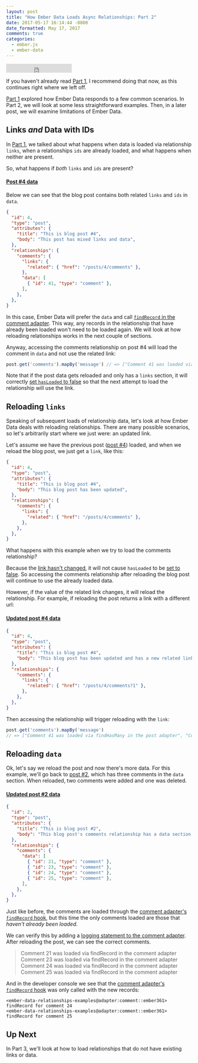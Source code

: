 ```yaml
---
layout: post
title: "How Ember Data Loads Async Relationships: Part 2"
date: 2017-05-17 16:14:44 -0800
date_formatted: May 17, 2017
comments: true
categories:
  - ember.js
  - ember-data
---
```


<iframe width="178" height="24" style="border:0px" src="https://mixonic.github.io/ember-community-versions/2017/05/17/how-ember-data-loads-async-relationships-part-2.html"></iframe>

If you haven't already read [Part 1][], I recommend doing that now, as this continues right where we left off.

[Part 1][] explored how Ember Data responds to a few common scenarios. In Part 2, we will look at some less straightforward examples. Then, in a later post, we will examine limitations of Ember Data.

<!--More-->

## Links _and_ Data with IDs

In [Part 1][], we talked about what happens when data is loaded via relationship `links`, when a relationships `ids` are already loaded, and what happens when neither are present.

So, what happens if _both_ `links` and `ids` are present?

#### [Post #4 data][post-4]

Below we can see that the blog post contains both related `links` and `ids` in `data`.

```json
{
  "id": 4,
  "type": "post",
  "attributes": {
    "title": "This is blog post #4",
    "body": "This post has mixed links and data",
  },
  "relationships": {
    "comments": {
      "links": {
        "related": { "href": "/posts/4/comments" },
      },
      "data": [
        { "id": 41, "type": "comment" },
      ],
    },
  },
}
```

In this case, Ember Data will prefer the `data` and call [`findRecord` in the comment adapter][]. This way, any records in the relationship that have already been loaded won't need to be loaded again. We will look at how reloading relationships works in the next couple of sections.

Anyway, accessing the comments relationship on post #4 will load the comment in `data` and not use the related link:

```javascript
post.get('comments').mapBy('message') // => ["Comment 41 was loaded via findRecord in the comment adapter"]
```

Note that if the post data gets reloaded and only has a `links` section, it will correctly [set `hasLoaded` to false][] so that the next attempt to load the relationship will use the link.

## Reloading `links`

Speaking of subsequent loads of relationship data, let's look at how Ember Data deals with reloading relationships. There are many possible scenarios, so let's arbitrarily start where we just were: an updated link.

Let's assume we have the previous post ([post #4][post-4]) loaded, and when we reload the blog post, we just get a `link`, like this:

```json
{
  "id": 4,
  "type": "post",
  "attributes": {
    "title": "This is blog post #4",
    "body": "This blog post has been updated",
  },
  "relationships": {
    "comments": {
      "links": {
        "related": { "href": "/posts/4/comments" },
      },
    },
  },
}
```

What happens with this example when we try to load the comments relationship?

Because the [link hasn't changed][link-changed-check], it will not cause `hasLoaded` to be [set to false][set-hasLoaded-false]. So accessing the comments relationship after reloading the blog post will continue to use the already loaded data.

However, if the value of the related link changes, it will reload the relationship. For example, if reloading the post returns a link with a different url:

#### [Updated post #4 data][post-4-updated]

```json
{
  "id": 4,
  "type": "post",
  "attributes": {
    "title": "This is blog post #4",
    "body": "This blog post has been updated and has a new related link",
  },
  "relationships": {
    "comments": {
      "links": {
        "related": { "href": "/posts/4/comments?1" },
      },
    },
  },
}
```

Then accessing the relationship will trigger reloading with the `link`:

```javascript
post.get('comments').mapBy('message')
// => ["Comment 41 was loaded via findHasMany in the post adapter", "Comment 42 was loaded via findHasMany in the post adapter"]
```

## Reloading `data`

Ok, let's say we reload the post and now there's more data. For this example, we'll go back to [post #2][post-2], which has three comments in the `data` section. When reloaded, two comments were added and one was deleted.

#### [Updated post #2 data][post-2-updated]

```json
{
  "id": 2,
  "type": "post",
  "attributes": {
    "title": "This is blog post #2",
    "body": "This blog post's comments relationship has a data section, and has been updated with new comments",
  },
  "relationships": {
    "comments": {
      "data": [
        { "id": 21, "type": "comment" },
        { "id": 23, "type": "comment" },
        { "id": 24, "type": "comment" },
        { "id": 25, "type": "comment" },
      ],
    },
  },
}
```

Just like before, the comments are loaded through the [comment adapter's `findRecord` hook][], but this time the only comments loaded are those that _haven't already been loaded_.

We can verify this by adding a [logging statement to the comment adapter][]. After reloading the post, we can see the correct comments.

> Comment 21 was loaded via findRecord in the comment adapter
> Comment 23 was loaded via findRecord in the comment adapter
> Comment 24 was loaded via findRecord in the comment adapter
> Comment 25 was loaded via findRecord in the comment adapter

And in the developer console we see that the [comment adapter's `findRecord` hook][] was only called with the new records:

```text
<ember-data-relationships-examples@adapter:comment::ember361> findRecord for comment 24
<ember-data-relationships-examples@adapter:comment::ember361> findRecord for comment 25
```

## Up Next

In Part 3, we'll look at how to load relationships that do not have existing links or data.

[Part 1]: /blog/2017/05/05/how-ember-data-loads-relationships-part-1/
[post-4]: https://github.com/amiel/ember-data-relationships-examples/blob/part-2/app/adapters/post.js#L54-L71
[post-2]: https://github.com/amiel/ember-data-relationships-examples/blob/part-2/app/adapters/post.js#L27-L43
[has-many-state-get-records]: https://github.com/emberjs/data/blob/v2.13.1/addon/-private/system/relationships/state/has-many.js#L213
[`findRecord` in the comment adapter]: https://github.com/amiel/ember-data-relationships-examples/blob/part-1/app/adapters/comment.js#L5
[`hasMany` macro]: https://github.com/emberjs/data/blob/v2.13.1/addon/-private/system/relationships/has-many.js#L146-L148
[`has-many` relationship state]: https://github.com/emberjs/data/blob/v2.13.1/addon/-private/system/relationships/state/has-many.js
[calls `getRecords`]: https://github.com/emberjs/data/blob/v2.13.1/addon/-private/system/relationships/has-many.js#L147
[relationship state objects]: https://github.com/emberjs/data/tree/v2.13.1/addon/-private/system/relationships/state
[async setting]: https://github.com/emberjs/data/blob/v2.13.1/addon/-private/system/relationships/state/relationship.js#L66
[related `link`]: https://github.com/emberjs/data/blob/v2.13.1/addon/-private/system/relationships/state/relationship.js#L71
[actual records]: https://github.com/emberjs/data/blob/v2.13.1/addon/-private/system/relationships/state/relationship.js#L60
[relationship-state-hasData]: https://github.com/emberjs/data/blob/v2.13.1/addon/-private/system/relationships/state/relationship.js#L73
[relationship-state-hasLoaded]: https://github.com/emberjs/data/blob/v2.13.1/addon/-private/system/relationships/state/relationship.js#L74
[getRecords-link-check]: https://github.com/emberjs/data/blob/v2.13.1/addon/-private/system/relationships/state/has-many.js#L218
[hasLoaded-check]: https://github.com/emberjs/data/blob/v2.13.1/addon/-private/system/relationships/state/has-many.js#L219
[setHasLoaded-in-push]: https://github.com/emberjs/data/blob/v2.13.1/addon/-private/system/relationships/state/relationship.js#L397
[call-to-findRecords]: https://github.com/emberjs/data/blob/v2.13.1/addon/-private/system/relationships/state/has-many.js#L220
[call-to-findLink]: https://github.com/emberjs/data/blob/v2.13.1/addon/-private/system/relationships/state/has-many.js#L222
[set `hasLoaded` to false]: https://github.com/emberjs/data/blob/v2.13.1/addon/-private/system/relationships/state/relationship.js#L399
[link-changed-check]: https://github.com/emberjs/data/blob/v2.13.1/addon/-private/system/relationships/state/relationship.js#L377
[set-hasLoaded-false]: https://github.com/emberjs/data/blob/v2.13.1/addon/-private/system/relationships/state/relationship.js#L399
[cache-busting query param]: https://stackoverflow.com/questions/9692665/cache-busting-via-params
[post-4-updated]: https://github.com/amiel/ember-data-relationships-examples/blob/part-2/app/adapters/post.js#L80-L94
[post-2-updated]: https://github.com/amiel/ember-data-relationships-examples/blob/part-2/app/adapters/post.js#L99-L116
[comment adapter's `findRecord` hook]: https://github.com/amiel/ember-data-relationships-examples/blob/part-2/app/adapters/comment.js#L10
[logging statement to the comment adapter]: https://github.com/amiel/ember-data-relationships-examples/blob/part-2/app/adapters/comment.js#L11


